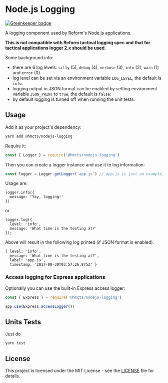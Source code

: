 # Node.js Logging

[![Greenkeeper badge](https://badges.greenkeeper.io/hmcts/nodejs-logging.svg)](https://greenkeeper.io/)

A logging component used by Reform's Node.js applications.

<b>This is not compatible with Reform tactical logging spec and that for tactical applications logger 2.x should be used</b>.

Some background info:
* there are 6 log levels: `silly` (5), `debug` (4), `verbose` (3), `info` (2), `warn` (1) and `error` (0).
* log level can be set via an environment variable `LOG_LEVEL`, the default is `info`.
* logging output in JSON format can be enabled by setting environment variable `JSON_PRINT` to `true`, the default is `false`:
* by default logging is turned off when running the unit tests.

## Usage

Add it as your project's dependency:

```bash
yarn add @hmcts/nodejs-logging
```

Require it:

```javascript
const { Logger } = require('@hmcts/nodejs-logging')
```

Then you can create a logger instance and use it to log information:

```javascript
const logger = Logger.getLogger('app.js') // app.js is just an example, can be anything that's meaningful to you
```

Usage are:

```
logger.info({
  message: 'Yay, logging!'
})
```

or

```
logger.log({
  level: 'info',
  message: 'What time is the testing at?'
});
```

Above will result in the following log printed (if JSON format is enabled).

```
{ level: 'info',
  message: 'What time is the testing at?',
  label: 'app.js',
  timestamp: '2017-09-30T03:57:26.875Z' }
```

### Access logging for Express applications 

Optionally you can use the built-in Express access logger:

```javascript
const { Express } = require('@hmcts/nodejs-logging')

app.use(Express.accessLogger())
```

## Units Tests

Just do

```
yarn test
```

## License

This project is licensed under the MIT License - see the [LICENSE](LICENSE.md) file for details.
